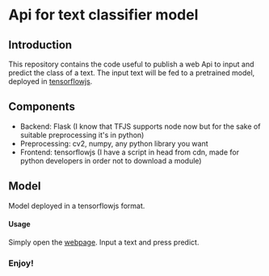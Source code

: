 # Api for text classifier model

## Introduction
This repository contains the code useful to publish a web Api to input and predict the class of a text.
The input text will be fed to a pretrained model, deployed in [tensorflowjs](https://www.tensorflow.org/js).

## Components
- Backend: Flask (I know that TFJS supports node now but for the sake of suitable preprocessing it's in python)
- Preprocessing: cv2, numpy, any python library you want
- Frontend: tensorflowjs (I have a script in head from cdn, made for python developers in order not to download a module)

## Model
Model deployed in a tensorflowjs format.

#### Usage
Simply open the [webpage](oscar-defelice.github.io/txt-clf-api.github.io).
Input a text and press predict.

### Enjoy!
